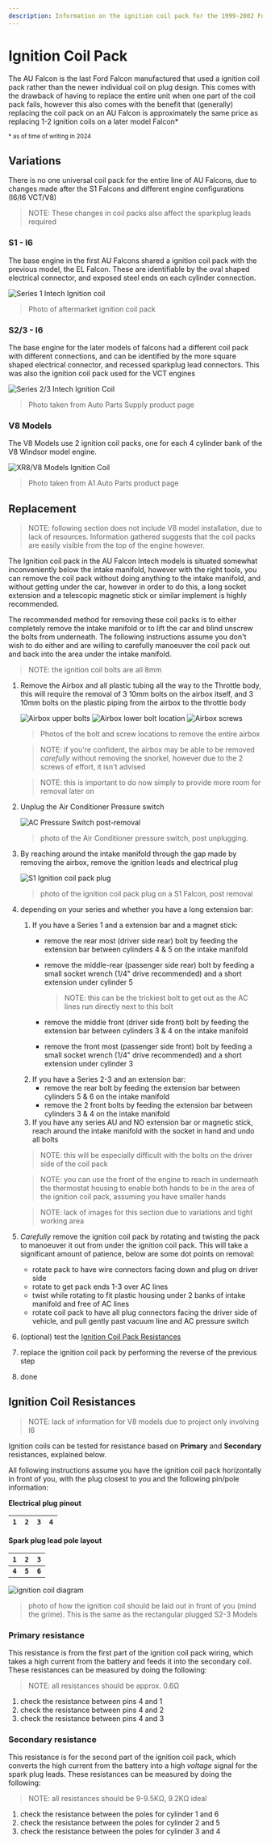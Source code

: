 ```yaml
---
description: Information on the ignition coil pack for the 1999-2002 Ford Falcon AU. Includes replacement and testing information
---
```


# Ignition Coil Pack
The AU Falcon is the last Ford Falcon manufactured that used a ignition coil pack rather than the newer individual coil on plug design. This comes with the drawback of having to replace the entire unit when one part of the coil pack fails, however this also comes with the benefit that (generally) replacing the coil pack on an AU Falcon is approximately the same price as replacing 1-2 ignition coils on a later model Falcon*

<sup>* as of time of writing in 2024</sup>

## Variations
There is no one universal coil pack for the entire line of AU Falcons, due to changes made after the S1 Falcons and different engine configurations (I6/I6 VCT/V8)

> NOTE: These changes in coil packs also affect the sparkplug leads required

### S1 - I6
The base engine in the first AU Falcons shared a ignition coil pack with the previous model, the EL Falcon. These are identifiable by the oval shaped electrical connector, and exposed steel ends on each cylinder connection.

![Series 1 Intech Ignition coil](./AUI-Intech-Coil.jpg)

> Photo of aftermarket ignition coil pack

### S2/3 - I6
The base engine for the later models of falcons had a different coil pack with different connections, and can be identified by the more square shaped electrical connector, and recessed sparkplug lead connectors. This was also the ignition coil pack used for the VCT engines

![Series 2/3 Intech Ignition Coil](./AUII-III-Intech-Coil.png)

> Photo taken from Auto Parts Supply product page

### V8 Models
The V8 Models use 2 ignition coil packs, one for each 4 cylinder bank of the V8 Windsor model engine.

![XR8/V8 Models Ignition Coil](./V8-Coil.png)

> Photo taken from A1 Auto Parts product page

## Replacement

> NOTE: following section does not include V8 model installation, due to lack of resources. Information gathered suggests that the coil packs are easily visible from the top of the engine however.

The Ignition coil pack in the AU Falcon Intech models is situated somewhat inconveniently below the intake manifold, however with the right tools, you can remove the coil pack without doing anything to the intake manifold, and without getting under the car, however in order to do this, a long socket extension and a telescopic magnetic stick or similar implement is highly recommended.

The recommended method for removing these coil packs is to either completely remove the intake manifold or to lift the car and blind unscrew the bolts from underneath. The following instructions assume you don't wish to do either and are willing to carefully manoeuver the coil pack out and back into the area under the intake manifold.

> NOTE: the ignition coil bolts are all 8mm

1. Remove the Airbox and all plastic tubing all the way to the Throttle body, this will require the removal of 3 10mm bolts on the airbox itself, and 3 10mm bolts on the plastic piping from the airbox to the throttle body
    
    ![Airbox upper bolts](../../Common/airbox-removal-outer.jpg)
    ![Airbox lower bolt location](../../Common/airbox-removal-inner.jpg)
    ![Airbox screws](../../Common/airbox-screws.jpg)

    > Photos of the bolt and screw locations to remove the entire airbox

    > NOTE: if you're confident, the airbox may be able to be removed *carefully* without removing the snorkel, however due to the 2 screws of effort, it isn't advised


    > NOTE: this is important to do now simply to provide more room for removal later on

1. Unplug the Air Conditioner Pressure switch

    ![AC Pressure Switch post-removal](./ac-switch-unplugged.jpg)

    > photo of the Air Conditioner pressure switch, post unplugging.

1. By reaching around the intake manifold through the gap made by removing the airbox, remove the ignition leads and electrical plug
    
    ![S1 Ignition coil pack plug](./ignition-plug.jpg)

    > photo of the ignition coil pack plug on a S1 Falcon, post removal

1. depending on your series and whether you have a long extension bar:
    1. If you have a Series 1 and a extension bar and a magnet stick:
        - remove the rear most (driver side rear) bolt by feeding the extension bar between cylinders 4 & 5 on the intake manifold
        - remove the middle-rear (passenger side rear) bolt by feeding a small socket wrench (1/4" drive recommended) and a short extension under cylinder 5

            > NOTE: this can be the trickiest bolt to get out as the AC lines run directly next to this bolt

        - remove the middle front (driver side front) bolt by feeding the extension bar between cylinders 3 & 4 on the intake manifold
        - remove the front most (passenger side front) bolt by feeding a small socket wrench (1/4" drive recommended) and a short extension under cylinder 3
    1. If you have a Series 2-3 and an extension bar:
        - remove the rear bolt by feeding the extension bar between cylinders 5 & 6 on the intake manifold
        - remove the 2 front bolts by feeding the extension bar between cylinders 3 & 4 on the intake manifold
    1. If you have any series AU and NO extension bar or magnetic stick, reach around the intake manifold with the socket in hand and undo all bolts
    > NOTE: this will be especially difficult with the bolts on the driver side of the coil pack

    > NOTE: you can use the front of the engine to reach in underneath the thermostat housing to enable both hands to be in the area of the ignition coil pack, assuming you have smaller hands

    > NOTE: lack of images for this section due to variations and tight working area
1. *Carefully* remove the ignition coil pack by rotating and twisting the pack to manoeuver it out from under the ignition coil pack. This will take a significant amount of patience, below are some dot points on removal:
    - rotate pack to have wire connectors facing down and plug on driver side
    - rotate to get pack ends 1-3 over AC lines
    - twist while rotating to fit plastic housing under 2 banks of intake manifold and free of AC lines
    - rotate coil pack to have all plug connectors facing the driver side of vehicle, and pull gently past vacuum line and AC pressure switch
1. (optional) test the [Ignition Coil Pack Resistances](#ignition-coil-resistances)
1. replace the ignition coil pack by performing the reverse of the previous step
1. done

## Ignition Coil Resistances

> NOTE: lack of information for V8 models due to project only involving I6

Ignition coils can be tested for resistance based on **Primary** and **Secondary** resistances, explained below.

All following instructions assume you have the ignition coil pack horizontally in front of you, with the plug closest to you and the following pin/pole information:

**Electrical plug pinout**

<!--coded as HTML table because markdown hates single line tables-->
<table>
    <thead>
        <th><code>1</code></th>
        <th><code>2</code></th>
        <th><code>3</code></th>
        <th><code>4</code></th>
    </thead>
</table>

**Spark plug lead pole layout**

| `1` | `2` | `3` |
| --- | --- | --- |
| **`4`** | **`5`** | **`6`** |

![ignition coil diagram](./ignition-coil-diagnostic-direction.jpg)

> photo of how the ignition coil should be laid out in front of you (mind the grime). This is the same as the rectangular plugged S2-3 Models

### Primary resistance

This resistance is from the first part of the ignition coil pack wiring, which takes a high current from the battery and feeds it into the secondary coil. These resistances can be measured by doing the following:

> NOTE: all resistances should be approx. 0.6Ω

1. check the resistance between pins 4 and 1
1. check the resistance between pins 4 and 2
1. check the resistance between pins 4 and 3

### Secondary resistance

This resistance is for the second part of the ignition coil pack, which converts the high current from the battery into a high *voltage* signal for the spark plug leads. These resistances can be measured by doing the following:

> NOTE: all resistances should be 9-9.5KΩ, 9.2KΩ ideal

1. check the resistance between the poles for cylinder 1 and 6
1. check the resistance between the poles for cylinder 2 and 5
1. check the resistance between the poles for cylinder 3 and 4